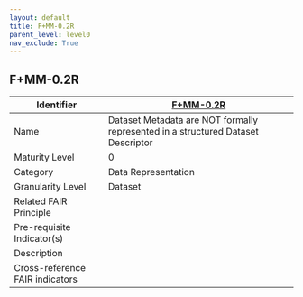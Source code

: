 ```yaml
---
layout: default
title: F+MM-0.2R
parent_level: level0
nav_exclude: True
---
```


## F+MM-0.2R

| Identifier | [F+MM-0.2R](https://github.com/FAIRplus/Data-Maturity/blob/indicator-definitions/docs/_indicators/1.%20F%2BMM-0.2R.md) |
| --------- | ----------|
| Name | Dataset Metadata are NOT formally represented in a structured Dataset Descriptor |
| Maturity Level | 0 |
| Category | Data Representation |
| Granularity Level | Dataset |
| Related FAIR Principle |  |
| Pre-requisite Indicator(s) |  |
| Description | |
| Cross-reference FAIR indicators |  |
